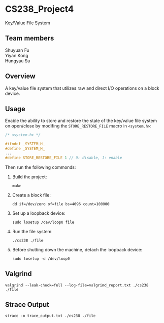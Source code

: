 # CS238_Project4
Key/Value File System

## Team members

Shuyuan Fu  
Yiyan Kong  
Hungyau Su

## Overview

A key/value file system that utilizes raw and direct I/O operations on a block device.

## Usage

Enable the ability to store and restore the state of the key/value file system on open/close by modifing the `STORE_RESTORE_FILE` macro in `<system.h>`:
```C
/* <system.h> */

#ifndef _SYSTEM_H_
#define _SYSTEM_H_
...
#define STORE_RESTORE_FILE 1 // 0: disable, 1: enable
```

Then run the following commonds:

1. Build the project:
    ```
    make
    ```
2. Create a block file:
    ```
    dd if=/dev/zero of=file bs=4096 count=100000
    ```
3. Set up a loopback device:
    ```
    sudo losetup /dev/loop0 file
    ```
4. Run the file system:
    ```
    ./cs238 ./file
    ```
5. Before shutting down the machine, detach the loopback device:
    ```
    sudo losetup -d /dev/loop0
    ```

## Valgrind

```
valgrind --leak-check=full --log-file=valgrind_report.txt ./cs238 ./file
```

## Strace Output

```
strace -o trace_output.txt ./cs238 ./file
```
